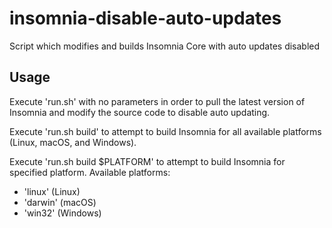 # insomnia-disable-auto-updates
Script which modifies and builds Insomnia Core with auto updates disabled

## Usage
Execute 'run.sh' with no parameters in order to pull the latest version of Insomnia and modify the source code to disable auto updating.

Execute 'run.sh build' to attempt to build Insomnia for all available platforms (Linux, macOS, and Windows).

Execute 'run.sh build $PLATFORM' to attempt to build Insomnia for specified platform.
Available platforms:
- 'linux' (Linux)
- 'darwin' (macOS)
- 'win32' (Windows) 

